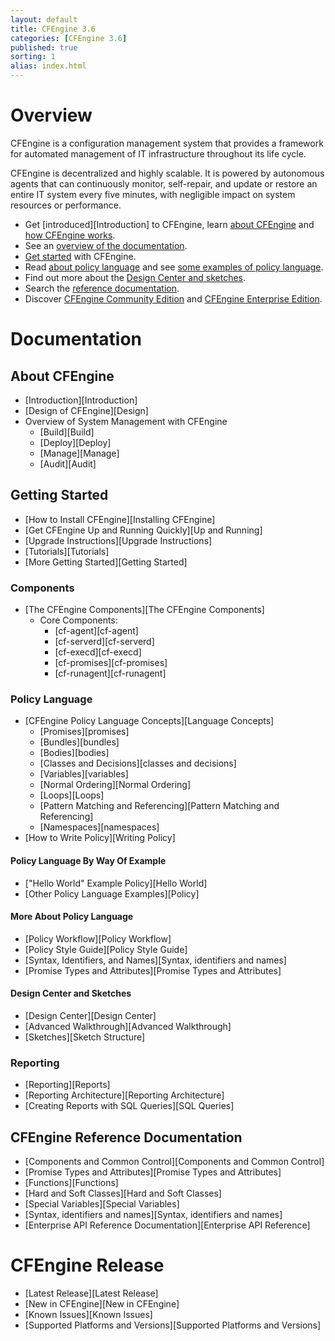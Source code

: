 ```yaml
---
layout: default
title: CFEngine 3.6
categories: [CFEngine 3.6]
published: true
sorting: 1
alias: index.html
---
```


# Overview

CFEngine is a configuration management system that provides a framework for automated management of IT infrastructure throughout its life cycle.

CFEngine is decentralized and highly scalable. It is powered by autonomous agents that can continuously monitor, self-repair, and update or restore an entire IT system every five minutes, with negligible impact on system resources or performance.

* Get [introduced][Introduction] to CFEngine, learn [about CFEngine](#what-is-cfengine) and [how CFEngine works](#how-cfengine-works).
* See an [overview of the documentation](#documentation).
* [Get started](#getting-started) with CFEngine.
* Read [about policy language](#policy-language) and see [some examples of policy language](#policy-language-by-way-of-example).
* Find out more about the [Design Center and sketches](#design-center-and-sketches).
* Search the [reference documentation](#reference-documentation).
* Discover [CFEngine Community Edition](#community-edition) and [CFEngine Enterprise Edition](#enterprise-edition).

# Documentation #

## About CFEngine ##

* [Introduction][Introduction]
* [Design of CFEngine][Design]
* Overview of System Management with CFEngine
	* [Build][Build]
	* [Deploy][Deploy]
	* [Manage][Manage]
	* [Audit][Audit]  

## Getting Started ##

* [How to Install CFEngine][Installing CFEngine]
* [Get CFEngine Up and Running Quickly][Up and Running]
* [Upgrade Instructions][Upgrade Instructions]
* [Tutorials][Tutorials]
* [More Getting Started][Getting Started]

### Components ###

* [The CFEngine Components][The CFEngine Components]
	* Core Components:
		* [cf-agent][cf-agent]
		* [cf-serverd][cf-serverd]
		* [cf-execd][cf-execd]
		* [cf-promises][cf-promises]
		* [cf-runagent][cf-runagent]

### Policy Language ###

* [CFEngine Policy Language Concepts][Language Concepts]
	* [Promises][promises]
	* [Bundles][bundles]
	* [Bodies][bodies]
	* [Classes and Decisions][classes and decisions]
	* [Variables][variables]
	* [Normal Ordering][Normal Ordering]
	* [Loops][Loops]
	* [Pattern Matching and Referencing][Pattern Matching and Referencing]
	* [Namespaces][namespaces]
* [How to Write Policy][Writing Policy]

#### Policy Language By Way Of Example ####

* ["Hello World" Example Policy][Hello World]
* [Other Policy Language Examples][Policy]

#### More About Policy Language ####

* [Policy Workflow][Policy Workflow] 
* [Policy Style Guide][Policy Style Guide]
* [Syntax, Identifiers, and Names][Syntax, identifiers and names] 
* [Promise Types and Attributes][Promise Types and Attributes]

#### Design Center and Sketches ####
 
* [Design Center][Design Center]
* [Advanced Walkthrough][Advanced Walkthrough]
* [Sketches][Sketch Structure]

### Reporting ###

* [Reporting][Reports]
* [Reporting Architecture][Reporting Architecture]
* [Creating Reports with SQL Queries][SQL Queries] 

## CFEngine Reference Documentation ##

* [Components and Common Control][Components and Common Control]
* [Promise Types and Attributes][Promise Types and Attributes]
* [Functions][Functions]
* [Hard and Soft Classes][Hard and Soft Classes]
* [Special Variables][Special Variables]
* [Syntax, identifiers and names][Syntax, identifiers and names]
* [Enterprise API Reference Documentation][Enterprise API Reference]

# CFEngine Release #

* [Latest Release][Latest Release]
* [New in CFEngine][New in CFEngine]
* [Known Issues][Known Issues]
* [Supported Platforms and Versions][Supported Platforms and Versions]















